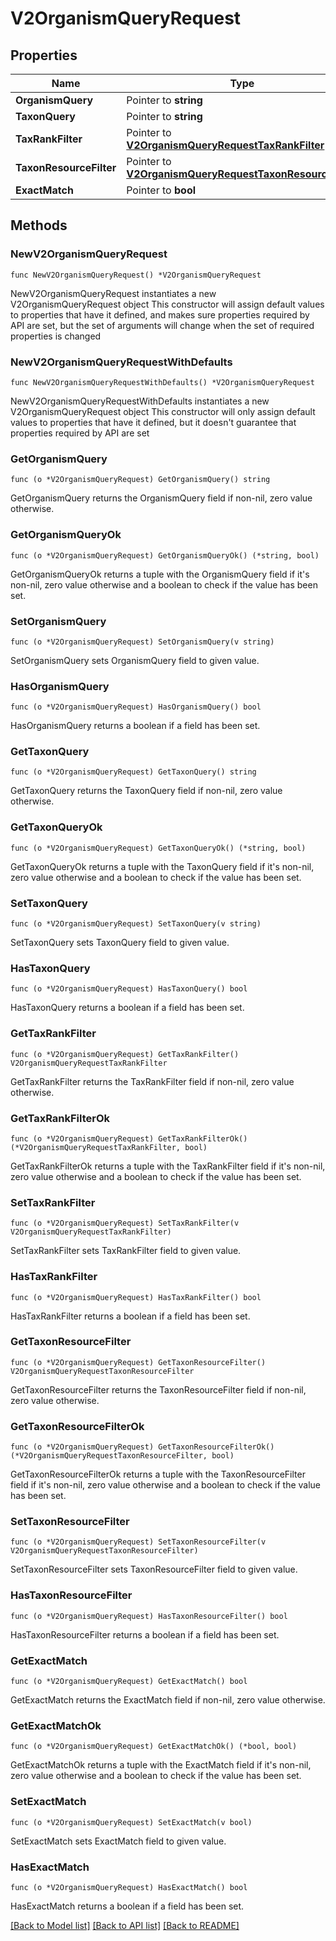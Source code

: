 # V2OrganismQueryRequest

## Properties

Name | Type | Description | Notes
------------ | ------------- | ------------- | -------------
**OrganismQuery** | Pointer to **string** |  | [optional] 
**TaxonQuery** | Pointer to **string** |  | [optional] 
**TaxRankFilter** | Pointer to [**V2OrganismQueryRequestTaxRankFilter**](V2OrganismQueryRequestTaxRankFilter.md) |  | [optional] [default to V2ORGANISMQUERYREQUESTTAXRANKFILTER_SPECIES]
**TaxonResourceFilter** | Pointer to [**V2OrganismQueryRequestTaxonResourceFilter**](V2OrganismQueryRequestTaxonResourceFilter.md) |  | [optional] [default to V2ORGANISMQUERYREQUESTTAXONRESOURCEFILTER_ALL]
**ExactMatch** | Pointer to **bool** |  | [optional] 

## Methods

### NewV2OrganismQueryRequest

`func NewV2OrganismQueryRequest() *V2OrganismQueryRequest`

NewV2OrganismQueryRequest instantiates a new V2OrganismQueryRequest object
This constructor will assign default values to properties that have it defined,
and makes sure properties required by API are set, but the set of arguments
will change when the set of required properties is changed

### NewV2OrganismQueryRequestWithDefaults

`func NewV2OrganismQueryRequestWithDefaults() *V2OrganismQueryRequest`

NewV2OrganismQueryRequestWithDefaults instantiates a new V2OrganismQueryRequest object
This constructor will only assign default values to properties that have it defined,
but it doesn't guarantee that properties required by API are set

### GetOrganismQuery

`func (o *V2OrganismQueryRequest) GetOrganismQuery() string`

GetOrganismQuery returns the OrganismQuery field if non-nil, zero value otherwise.

### GetOrganismQueryOk

`func (o *V2OrganismQueryRequest) GetOrganismQueryOk() (*string, bool)`

GetOrganismQueryOk returns a tuple with the OrganismQuery field if it's non-nil, zero value otherwise
and a boolean to check if the value has been set.

### SetOrganismQuery

`func (o *V2OrganismQueryRequest) SetOrganismQuery(v string)`

SetOrganismQuery sets OrganismQuery field to given value.

### HasOrganismQuery

`func (o *V2OrganismQueryRequest) HasOrganismQuery() bool`

HasOrganismQuery returns a boolean if a field has been set.

### GetTaxonQuery

`func (o *V2OrganismQueryRequest) GetTaxonQuery() string`

GetTaxonQuery returns the TaxonQuery field if non-nil, zero value otherwise.

### GetTaxonQueryOk

`func (o *V2OrganismQueryRequest) GetTaxonQueryOk() (*string, bool)`

GetTaxonQueryOk returns a tuple with the TaxonQuery field if it's non-nil, zero value otherwise
and a boolean to check if the value has been set.

### SetTaxonQuery

`func (o *V2OrganismQueryRequest) SetTaxonQuery(v string)`

SetTaxonQuery sets TaxonQuery field to given value.

### HasTaxonQuery

`func (o *V2OrganismQueryRequest) HasTaxonQuery() bool`

HasTaxonQuery returns a boolean if a field has been set.

### GetTaxRankFilter

`func (o *V2OrganismQueryRequest) GetTaxRankFilter() V2OrganismQueryRequestTaxRankFilter`

GetTaxRankFilter returns the TaxRankFilter field if non-nil, zero value otherwise.

### GetTaxRankFilterOk

`func (o *V2OrganismQueryRequest) GetTaxRankFilterOk() (*V2OrganismQueryRequestTaxRankFilter, bool)`

GetTaxRankFilterOk returns a tuple with the TaxRankFilter field if it's non-nil, zero value otherwise
and a boolean to check if the value has been set.

### SetTaxRankFilter

`func (o *V2OrganismQueryRequest) SetTaxRankFilter(v V2OrganismQueryRequestTaxRankFilter)`

SetTaxRankFilter sets TaxRankFilter field to given value.

### HasTaxRankFilter

`func (o *V2OrganismQueryRequest) HasTaxRankFilter() bool`

HasTaxRankFilter returns a boolean if a field has been set.

### GetTaxonResourceFilter

`func (o *V2OrganismQueryRequest) GetTaxonResourceFilter() V2OrganismQueryRequestTaxonResourceFilter`

GetTaxonResourceFilter returns the TaxonResourceFilter field if non-nil, zero value otherwise.

### GetTaxonResourceFilterOk

`func (o *V2OrganismQueryRequest) GetTaxonResourceFilterOk() (*V2OrganismQueryRequestTaxonResourceFilter, bool)`

GetTaxonResourceFilterOk returns a tuple with the TaxonResourceFilter field if it's non-nil, zero value otherwise
and a boolean to check if the value has been set.

### SetTaxonResourceFilter

`func (o *V2OrganismQueryRequest) SetTaxonResourceFilter(v V2OrganismQueryRequestTaxonResourceFilter)`

SetTaxonResourceFilter sets TaxonResourceFilter field to given value.

### HasTaxonResourceFilter

`func (o *V2OrganismQueryRequest) HasTaxonResourceFilter() bool`

HasTaxonResourceFilter returns a boolean if a field has been set.

### GetExactMatch

`func (o *V2OrganismQueryRequest) GetExactMatch() bool`

GetExactMatch returns the ExactMatch field if non-nil, zero value otherwise.

### GetExactMatchOk

`func (o *V2OrganismQueryRequest) GetExactMatchOk() (*bool, bool)`

GetExactMatchOk returns a tuple with the ExactMatch field if it's non-nil, zero value otherwise
and a boolean to check if the value has been set.

### SetExactMatch

`func (o *V2OrganismQueryRequest) SetExactMatch(v bool)`

SetExactMatch sets ExactMatch field to given value.

### HasExactMatch

`func (o *V2OrganismQueryRequest) HasExactMatch() bool`

HasExactMatch returns a boolean if a field has been set.


[[Back to Model list]](../README.md#documentation-for-models) [[Back to API list]](../README.md#documentation-for-api-endpoints) [[Back to README]](../README.md)


